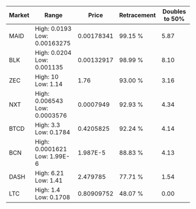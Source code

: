 | Market | Range | Price| Retracement | Doubles to 50% |
| --- | --- | --- | --- | --- |
| MAID | High: 0.0193<br />Low: 0.00163275 | 0.00178341 | 99.15 % | 5.87 |
| BLK | High: 0.0204<br />Low: 0.001135 | 0.00132917 | 98.99 % | 8.10 |
| ZEC | High: 10<br />Low: 1.14 | 1.76 | 93.00 % | 3.16 |
| NXT | High: 0.006543<br />Low: 0.0003576 | 0.0007949 | 92.93 % | 4.34 |
| BTCD | High: 3.3<br />Low: 0.1784 | 0.4205825 | 92.24 % | 4.14 |
| BCN | High: 0.0001621<br />Low: 1.99E-6 | 1.987E-5 | 88.83 % | 4.13 |
| DASH | High: 6.21<br />Low: 1.41 | 2.479785 | 77.71 % | 1.54 |
| LTC | High: 1.4<br />Low: 0.1708 | 0.80909752 | 48.07 % | 0.00 |
